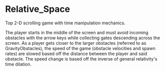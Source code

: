 # Relative_Space
Top 2-D scrolling game with time manipulation mechanics.

The player starts in the middle of the screen and must avoid incoming obstacles with the arrow keys while collecting gates descending across the screen.
As a player gets closer to the larger obstacles (referred to as GravityObstacles), the speed of the game (obstacle velocities and spawn rates) are slowed based off the distance between the player and said obstacle.
The speed change is based off the inverse of general relativity's time dilation. 
